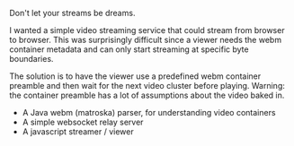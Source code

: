 Don't let your streams be dreams.

I wanted a simple video streaming service that could stream from browser to browser. This was surprisingly difficult since a viewer needs the webm container metadata and can only start streaming at specific byte boundaries.

The solution is to have the viewer use a predefined webm container preamble and then wait for the next video cluster before playing. Warning: the container preamble has a lot of assumptions about the video baked in.

- A Java webm (matroska) parser, for understanding video containers
- A simple websocket relay server
- A javascript streamer / viewer

